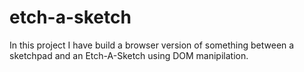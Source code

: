 # etch-a-sketch

In this project I have build a browser version of something between a sketchpad and an Etch-A-Sketch using DOM manipilation.
